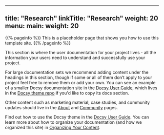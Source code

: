 
---
title: "Research"
linkTitle: "Research"
weight: 20
menu:
  main:
    weight: 20
---

{{% pageinfo %}}
This is a placeholder page that shows you how to use this template site.
{{% /pageinfo %}}


This section is where the user documentation for your project lives - all the information your users need to understand and successfully use your project. 

For large documentation sets we recommend adding content under the headings in this section, though if some or all of them don’t apply to your project feel free to remove them or add your own. You can see an example of a smaller Docsy documentation site in the [Docsy User Guide](https://docsy.dev/docs/), which lives in the [Docsy theme repo](https://github.com/google/docsy/tree/master/userguide) if you'd like to copy its docs section. 

Other content such as marketing material, case studies, and community updates should live in the [About](/about/) and [Community](/community/) pages.

Find out how to use the Docsy theme in the [Docsy User Guide](https://docsy.dev/docs/). You can learn more about how to organize your documentation (and how we organized this site) in [Organizing Your Content](https://docsy.dev/docs/best-practices/organizing-content/).


